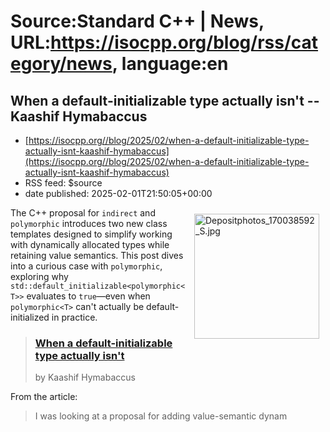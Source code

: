 # Source:Standard C++ | News, URL:https://isocpp.org/blog/rss/category/news, language:en

## When a default-initializable type actually isn't -- Kaashif Hymabaccus
 - [https://isocpp.org//blog/2025/02/when-a-default-initializable-type-actually-isnt-kaashif-hymabaccus](https://isocpp.org//blog/2025/02/when-a-default-initializable-type-actually-isnt-kaashif-hymabaccus)
 - RSS feed: $source
 - date published: 2025-02-01T21:50:05+00:00

<p>
	<img alt="Depositphotos_170038592_S.jpg" src="https://isocpp.org/files/img/Depositphotos_170038592_S.jpg" style="width: 200px; margin: 10px; float: right; height: 200px;" />The C++ proposal for <code>indirect</code> and <code>polymorphic</code> introduces two new class templates designed to simplify working with dynamically allocated types while retaining value semantics. This post dives into a curious case with <code>polymorphic</code>, exploring why <code>std::default_initializable&lt;polymorphic&lt;T&gt;&gt;</code> evaluates to <code>true</code>&mdash;even when <code>polymorphic&lt;T&gt;</code> can&#39;t actually be default-initialized in practice.</p>
<blockquote>
	<h3>
		<a href="https://kaashif.co.uk/2025/01/18/when-a-default-initializable-type-actually-isn-t/">When a default-initializable type actually isn&#39;t</a></h3>
	<p>
		by Kaashif Hymabaccus</p>
</blockquote>
<p>
	From the article:</p>
<blockquote>
	<p>
		I was looking at a proposal for adding value-semantic dynam

